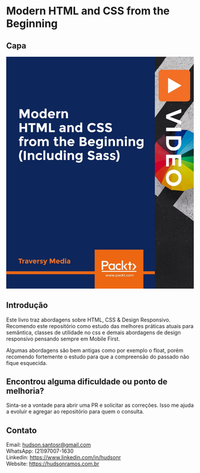 # Modern HTML and CSS from the Beginning

## Capa

![Book Image](<book.jpeg>)


## Introdução

Este livro traz abordagens sobre HTML, CSS & Design Responsivo.
Recomendo este repositório como estudo das melhores práticas atuais para semântica, classes de utilidade no css e demais abordagens de design responsivo pensando sempre em Mobile First.

Algumas abordagens são bem antigas como por exemplo o float, porém recomendo fortemente o estudo para que a compreensão do passado não fique esquecida.


## Encontrou alguma dificuldade ou ponto de melhoria?

Sinta-se a vontade para abrir uma PR e solicitar as correções. Isso me ajuda a evoluir e agregar ao repositório para quem o consulta.


## Contato

Email: hudson.santosr@gmail.com  
WhatsApp: (21)97007-1630  
Linkedin: https://www.linkedin.com/in/hudsonr  
Website: https://hudsonramos.com.br  
